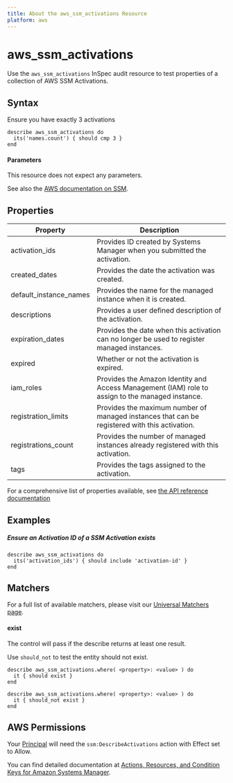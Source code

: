 ```yaml
---
title: About the aws_ssm_activations Resource
platform: aws
---
```


# aws\_ssm\_activations

Use the `aws_ssm_activations` InSpec audit resource to test properties of a collection of AWS SSM Activations.

## Syntax

 Ensure you have exactly 3 activations

    describe aws_ssm_activations do
      its('names.count') { should cmp 3 }
    end
    
#### Parameters

This resource does not expect any parameters.

See also the [AWS documentation on SSM](https://docs.aws.amazon.com/systems-manager/?id=docs_gateway).

## Properties

|Property                     | Description|
| ---                         | --- |
|activation\_ids              | Provides  ID created by Systems Manager when you submitted the activation. |
|created\_dates               | Provides the date the activation was created. |
|default\_instance\_names     | Provides the name for the managed instance when it is created. |
|descriptions                 | Provides a user defined description of the activation. |
|expiration\_dates            | Provides the date when this activation can no longer be used to register managed instances. |
|expired                      | Whether or not the activation is expired. |
|iam\_roles                   | Provides the Amazon Identity and Access Management (IAM) role to assign to the managed instance. |
|registration\_limits         | Provides the maximum number of managed instances that can be registered with this activation. |
|registrations\_count         | Provides the number of managed instances already registered with this activation. |
|tags                         | Provides the tags assigned to the activation. |

For a comprehensive list of properties available, see [the API reference documentation](https://docs.aws.amazon.com/systems-manager/latest/APIReference/API_Activation.html)

## Examples

##### Ensure an Activation ID of a SSM Activation exists
    describe aws_ssm_activations do
      its('activation_ids') { should include 'activation-id' }
    end

## Matchers

For a full list of available matchers, please visit our [Universal Matchers page](https://www.inspec.io/docs/reference/matchers/).

#### exist

The control will pass if the describe returns at least one result.

Use `should_not` to test the entity should not exist.

    describe aws_ssm_activations.where( <property>: <value> ) do
      it { should exist }
    end

    describe aws_ssm_activations.where( <property>: <value> ) do
      it { should_not exist }
    end

## AWS Permissions

Your [Principal](https://docs.aws.amazon.com/IAM/latest/UserGuide/intro-structure.html#intro-structure-principal) will need the `ssm:DescribeActivations` action with Effect set to Allow.

You can find detailed documentation at [Actions, Resources, and Condition Keys for Amazon Systems Manager](https://docs.aws.amazon.com/IAM/latest/UserGuide/list_awssystemsmanager.html).